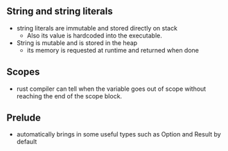 ## String and string literals
- string literals are immutable and stored directly on stack
  - Also its value is hardcoded into the executable.
- String is mutable and is stored in the heap
  - its memory is requested at runtime and returned when done

## Scopes
- rust compiler can tell when the variable goes out of scope without reaching the end of the scope block.

## Prelude
- automatically brings in some useful types such as Option and Result by default
